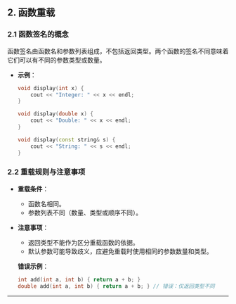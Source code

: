 ## **2. 函数重载**

### **2.1 函数签名的概念**

函数签名由函数名和参数列表组成，不包括返回类型。两个函数的签名不同意味着它们可以有不同的参数类型或数量。

- **示例**：

  ```cpp
  void display(int x) {
      cout << "Integer: " << x << endl;
  }

  void display(double x) {
      cout << "Double: " << x << endl;
  }

  void display(const string& s) {
      cout << "String: " << s << endl;
  }
  ```

### **2.2 重载规则与注意事项**

- **重载条件**：
  - 函数名相同。
  - 参数列表不同（数量、类型或顺序不同）。
  
- **注意事项**：
  - 返回类型不能作为区分重载函数的依据。
  - 默认参数可能导致歧义，应避免重载时使用相同的参数数量和类型。

  **错误示例**：

  ```cpp
  int add(int a, int b) { return a + b; }
  double add(int a, int b) { return a + b; } // 错误：仅返回类型不同
  ```

---